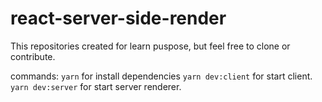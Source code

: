 # react-server-side-render
This repositories created for learn puspose, but feel free to clone or contribute.

commands:
`yarn` for install dependencies
 `yarn dev:client` for start client.
  `yarn dev:server` for start server renderer.
